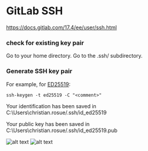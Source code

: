 # GitLab SSH
https://docs.gitlab.com/17.4/ee/user/ssh.html

### check for existing key pair
Go to your home directory.
Go to the .ssh/ subdirectory.

### Generate SSH key pair
For example, for [ED25519](https://medium.com/@sahil-awasthi/all-about-ed25519-edffd38a4874#:~:text=2%20min%20read,digital%20signature%20generation%20and%20verification.):

``` ssh-keygen -t ed25519 -C "<comment>" ```

Your identification has been saved in C:\Users\christian.rosue/.ssh/id_ed25519

Your public key has been saved in C:\Users\christian.rosue/.ssh/id_ed25519.pub

![alt text](image-1.png)
![alt text](image-2.png)
